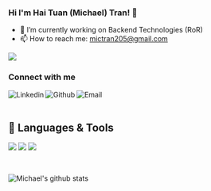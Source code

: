 ### Hi I'm Hai Tuan (Michael) Tran! 👋
- 🔭 I’m currently working on Backend Technologies (RoR)
- 📫 How to reach me: mictran205@gmail.com

![](https://komarev.com/ghpvc/?username=michaelt0520)

### Connect with me
[<img align="left" alt="Linkedin" src="https://img.shields.io/badge/LinkedIn-0077B5?style=for-the-badge&logo=linkedin&logoColor=white" />][linkedin]
[<img align="left" alt="Github" src="https://img.shields.io/badge/GitHub-100000?style=for-the-badge&logo=github&logoColor=white" />][github]
[<img align="left" alt="Email" src="https://img.shields.io/badge/Gmail-D14836?style=for-the-badge&logo=gmail&logoColor=white" />][email]

<br />
<br />

## 🧰 Languages & Tools
![](https://img.shields.io/badge/Ruby-CC342D?style=for-the-badge&logo=ruby&logoColor=white)
![](https://img.shields.io/badge/Go-00ADD8?style=for-the-badge&logo=go&logoColor=white)
![](https://img.shields.io/badge/Amazon_AWS-232F3E?style=for-the-badge&logo=amazon-aws&logoColor=white)

<br />

![Michael's github stats](https://github-readme-stats.vercel.app/api?username=michaelt0520&include_all_commits=true&count_private=true&show_icons=true&hide=contribs)

[linkedin]: https://www.linkedin.com/in/tuan-michael-tran-9875a5171/
[github]: https://github.com/michaelt0520?tab=follow
[email]: mailto:mictran205@gmail.com
